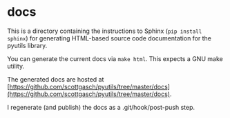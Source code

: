 # docs

This is a directory containing the instructions to Sphinx (`pip install sphinx`)
for generating HTML-based source code documentation for the pyutils library.

You can generate the current docs via `make html`.  This expects a GNU make
utility.

The generated docs are hosted at  [https://github.com/scottgasch/pyutils/tree/master/docs](https://github.com/scottgasch/pyutils/tree/master/docs).

I regenerate (and publish) the docs as a .git/hook/post-push step.
